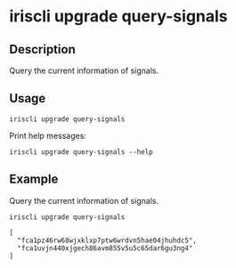 # iriscli upgrade query-signals

## Description

Query the current information of signals.

## Usage

```
iriscli upgrade query-signals
```

Print help messages:

```
iriscli upgrade query-signals --help
```

## Example

Query the current information of signals.

```
iriscli upgrade query-signals
```

```
[
  "fca1pz46rw68wjxklxp7ptw6wrdvn5hae04jhuhdc5",
  "fca1uvjn440xjgech86avm855v5u5c65dar6gu3ng4"
]
```